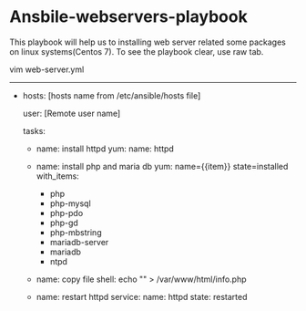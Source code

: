 # Ansbile-webservers-playbook
This playbook will help us to installing web server related some packages on linux systems(Centos 7). To see the playbook clear, use raw tab.

vim web-server.yml

---
 - hosts: [hosts name from /etc/ansible/hosts file]
 
   user: [Remote user name]

   tasks:
    - name: install httpd
      yum:
        name: httpd

    - name: install php and maria db
      yum: name={{item}} state=installed
      with_items:  
      - php
      - php-mysql
      - php-pdo
      - php-gd
      - php-mbstring
      - mariadb-server
      - mariadb
      - ntpd
      
    - name: copy file
      shell: echo "<?php phpinfo (); ?>" > /var/www/html/info.php
    
    - name: restart httpd
      service:
        name: httpd
        state: restarted   
